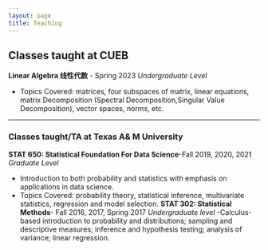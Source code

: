```yaml
---
layout: page
title: Teaching
---
```


## Classes taught at CUEB
**Linear Algebra 线性代数** - Spring 2023 *Undergraduate Level*
- Topics Covered:  matrices, four subspaces of matrix, linear equations, matrix Decomposition (Spectral Decomposition,Singular Value Decomposition), vector spaces, norms, etc. 

---
### Classes taught/TA at Texas A& M University
**STAT 650: Statistical Foundation For Data Science**-Fall 2019, 2020, 2021 *Graduate Level*
- Introduction to both probability and statistics with emphasis on applications in data science.
- Topics Covered: probability theory, statistical inference, multivariate statistics, regression and model selection.
**STAT 302: Statistical Methods**- Fall 2016, 2017, Spring 2017 *Undergraduate level* 
-Calculus-based introduction to probability and distributions; sampling and descriptive measures; inference and hypothesis testing; analysis of variance; linear regression.

